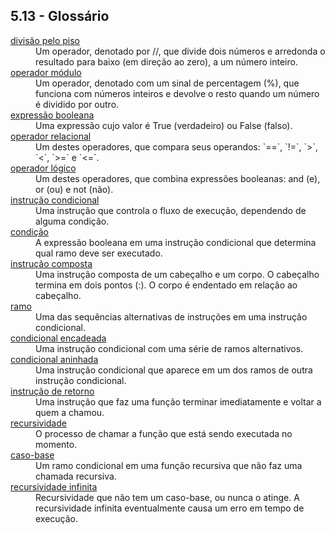 ## 5.13 - Glossário

<dl>
<dt><a id="glos:divisão pelo piso" href="#termo:divisão pelo piso">divisão pelo piso</a></dt>
<dd>Um operador, denotado por //, que divide dois números e arredonda o resultado para baixo (em direção ao zero), a um número inteiro.</dd>

<dt><a id="glos:operador módulo" href="#termo:operador módulo">operador módulo</a></dt>
<dd>Um operador, denotado com um sinal de percentagem (%), que funciona com números inteiros e devolve o resto quando um número é dividido por outro.</dd>

<dt><a id="glos:expressão booleana" href="#termo:expressão booleana">expressão booleana</a></dt>
<dd>Uma expressão cujo valor é True (verdadeiro) ou False (falso).</dd>

<dt><a id="glos:operador relacional" href="#termo:operador relacional">operador relacional</a></dt>
<dd>Um destes operadores, que compara seus operandos: `==`, `!=`, `>`, `<`, `>=` e `<=`.</dd>

<dt><a id="glos:operador lógico" href="#termo:operador lógico">operador lógico</a></dt>
<dd>Um destes operadores, que combina expressões booleanas: and (e), or (ou) e not (não).</dd>

<dt><a id="glos:instrução condicional" href="#termo:instrução condicional">instrução condicional</a></dt>
<dd>Uma instrução que controla o fluxo de execução, dependendo de alguma condição.</dd>

<dt><a id="glos:condição" href="#termo:condição">condição</a></dt>
<dd>A expressão booleana em uma instrução condicional que determina qual ramo deve ser executado.</dd>

<dt><a id="glos:instrução composta" href="#termo:instrução composta">instrução composta</a></dt>
<dd>Uma instrução composta de um cabeçalho e um corpo. O cabeçalho termina em dois pontos (:). O corpo é endentado em relação ao cabeçalho.</dd>

<dt><a id="glos:ramo" href="#termo:ramo">ramo</a></dt>
<dd>Uma das sequências alternativas de instruções em uma instrução condicional.</dd>

<dt><a id="glos:condicional encadeada" href="#termo:condicional encadeada">condicional encadeada</a></dt>
<dd>Uma instrução condicional com uma série de ramos alternativos.</dd>

<dt><a id="glos:condicional aninhada" href="#termo:condicional aninhada">condicional aninhada</a></dt>
<dd>Uma instrução condicional que aparece em um dos ramos de outra instrução condicional.</dd>

<dt><a id="glos:instrução de retorno" href="#termo:instrução de retorno">instrução de retorno</a></dt>
<dd>Uma instrução que faz uma função terminar imediatamente e voltar a quem a chamou.</dd>

<dt><a id="glos:recursividade" href="#termo:recursividade">recursividade</a></dt>
<dd>O processo de chamar a função que está sendo executada no momento.</dd>

<dt><a id="glos:caso-base" href="#termo:caso-base">caso-base</a></dt>
<dd>Um ramo condicional em uma função recursiva que não faz uma chamada recursiva.</dd>

<dt><a id="glos:recursividade infinita" href="#termo:recursividade infinita">recursividade infinita</a></dt>
<dd>Recursividade que não tem um caso-base, ou nunca o atinge. A recursividade infinita eventualmente causa um erro em tempo de execução.</dd>

</dl>

